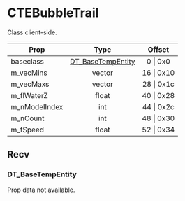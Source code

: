 # CTEBubbleTrail

Class client-side.

|Prop|Type|Offset|
|---|:-:|:-:|
|baseclass|[DT_BaseTempEntity](#dt_basetempentity)|0 \| 0x0|
|m_vecMins|vector|16 \| 0x10|
|m_vecMaxs|vector|28 \| 0x1c|
|m_flWaterZ|float|40 \| 0x28|
|m_nModelIndex|int|44 \| 0x2c|
|m_nCount|int|48 \| 0x30|
|m_fSpeed|float|52 \| 0x34|

## Recv

### DT_BaseTempEntity

Prop data not available.
